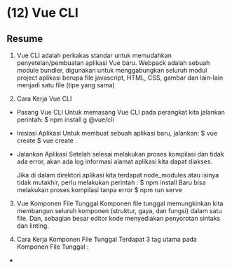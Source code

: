# (12) Vue CLI

## Resume
1. Vue CLI adalah perkakas standar untuk memudahkan penyetelan/pembuatan aplikasi Vue baru. Webpack adalah sebuah module bundler, digunakan untuk menggabungkan seluruh modul project aplikasi berupa file javascript, HTML, CSS, gambar dan lain-lain menjadi satu file (tipe yang sama)

2. Cara Kerja Vue CLI
- Pasang Vue CLI
    Untuk memasang Vue CLI pada perangkat kita jalankan perintah:
    $ npm install g @vue/cli
- Inisiasi Aplikasi
    Untuk membuat sebuah aplikasi baru, jalankan:
    $ vue create <nama aplikasi>
    $ vue create .
- Jalankan Aplikasi
    Setelah selesai melakukan proses kompilasi dan tidak ada error, akan ada log informasi alamat aplikasi kita dapat diakses.

    Jika di dalam direktori aplikasi kita terdapat node_modules atau isinya tidak mutakhir, perlu melakukan perintah :
    $ npm install
    Baru bisa melakukan proses kompilasi tanpa error
    $ npm run serve

3. Vue Komponen File Tunggal
Komponen file tunggal memungkinkan kita membangun seluruh komponen (struktur, gaya, dan fungsi) dalam satu file. Dan, sebagian besar editor kode menyediakan penyorotan sintaks dan linting.

4. Cara Kerja Komponen File Tunggal
Terdapat 3 tag utama pada Komponen File Tunggal :
- <template> : Memuat dan me-render HTML tag pada umumnya
- <script> : Memuat sintaks Javascript
- <style> memuat sintaks CSS

5. Vue Struktur Folder
- Assets : Direktori untuk menyimpan semua aset seperti font, ikon, gambar, style, dll.
- Components : Direktori untuk menyimpan semua file komponen file tunggal Vue
- Router : Direktori untuk menyimpan semua file yang terkait dengan vue-router. Vue-router adalah library untuk mengatur routing alamat aplikasi Vue.
- Store : Direktori penyimpanan vuex tempat kita dapat menyimpan semua file terkait vuex. Vuex adalah library untuk mengatur penyimpanan state berbasis global pada aplikasi Vue.
- View : Isinya mirip seperti direktori components, yaitu komponen file tunggal namun yang membedakan adalah pada direktori ini digunakan sebagai halaman, di mana file di dalam direktori ini berhubungan langsung dengan router. Sedangkan file di direktori components berhubungan langsung dengan file di direktori views atau sesama file di folder components
- Test : Berada di luar direktori src, karena tidak berhubungan langsung dengan file yang dibutuhkan untuk proses pengembangan. Berisi berkas untuk melakukan unit testing komponen atau fungsi yang ada di dalam direktori src.